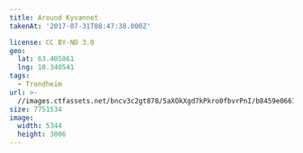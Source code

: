 ```yaml
---
title: Around Kyvannet
takenAt: '2017-07-31T08:47:38.000Z'

license: CC BY-ND 3.0
geo:
  lat: 63.405861
  lng: 10.340541
tags:
  - Trondheim
url: >-
  //images.ctfassets.net/bncv3c2gt878/5aXOkXgd7kPkro0fbvrPnI/b8459e06618eecdc15aa2565f9ac734b/around-kyvannet_35489709893_o
size: 7751534
image:
  width: 5344
  height: 3006
---
```

